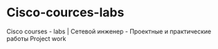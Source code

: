 # Cisco-cources-labs
Cisco courses - labs | Сетевой инженер - Проектные и практические работы
Project work
